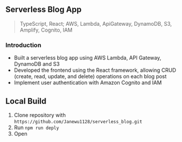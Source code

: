 ## Serverless Blog App

> TypeScript, React; AWS, Lambda, ApiGateway, DynamoDB, S3, Amplify, Cognito, IAM

### Introduction
* Built a serverless blog app using AWS Lambda, API Gateway, DynamoDB and S3
* Developed the frontend using the React framework, allowing CRUD (create, read, update, and delete) operations on each blog post
* Implement user authentication with Amazon Cognito and IAM

## Local Build

1. Clone repository with `https://github.com/Janewu1128/serverless_blog.git`  
2. Run `npm run deply`
3. Open 
